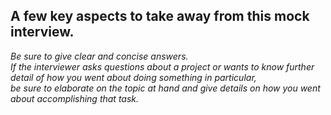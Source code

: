 ## A few key aspects to take away from this mock interview.  
*Be sure to give clear and concise answers.*  
*If the interviewer asks questions about a project or wants to know further detail of how you went about doing something in particular,  
be sure to elaborate on the topic at hand and give details on how you went about accomplishing that task.*
